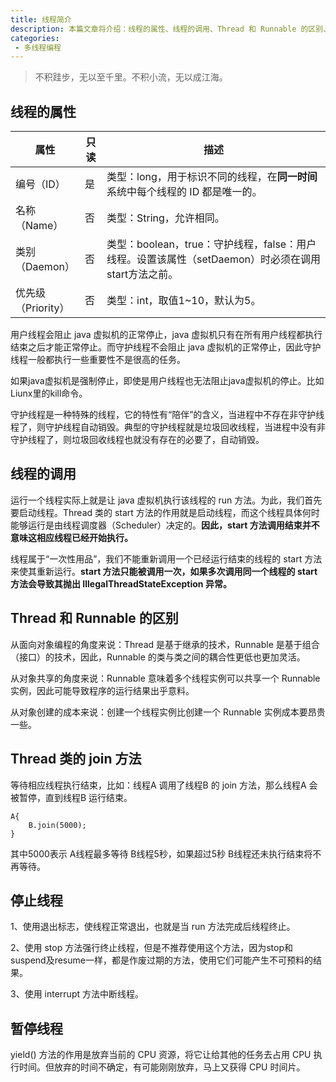 ```yaml
---
title: 线程简介
description: 本篇文章将介绍：线程的属性、线程的调用、Thread 和 Runnable 的区别、Thread 类的 join 方法、停止线程、暂停线程
categories:
 - 多线程编程
---
```


> 不积跬步，无以至千里。不积小流，无以成江海。

## 线程的属性

<style>
table th:first-of-type {
    width: 20%;
}
table th:nth-of-type(2) {
    width: 7%;
}
table th:nth-of-type(3) {
    width: 73%;
}
</style>

属性 | 只读 | 描述
---|---|---
编号（ID） | 是 | 类型：long，用于标识不同的线程，在**同一时间**系统中每个线程的 ID 都是唯一的。
名称（Name） | 否 | 类型：String，允许相同。
类别（Daemon） | 否 | 类型：boolean，true：守护线程，false：用户线程。设置该属性（setDaemon）时必须在调用start方法之前。
优先级（Priority） | 否 | 类型：int，取值1~10，默认为5。

用户线程会阻止 java 虚拟机的正常停止，java 虚拟机只有在所有用户线程都执行结束之后才能正常停止。而守护线程不会阻止 java 虚拟机的正常停止，因此守护线程一般都执行一些重要性不是很高的任务。

如果java虚拟机是强制停止，即使是用户线程也无法阻止java虚拟机的停止。比如Liunx里的kill命令。

守护线程是一种特殊的线程，它的特性有“陪伴”的含义，当进程中不存在非守护线程了，则守护线程自动销毁。典型的守护线程就是垃圾回收线程，当进程中没有非守护线程了，则垃圾回收线程也就没有存在的必要了，自动销毁。

## 线程的调用

运行一个线程实际上就是让 java 虚拟机执行该线程的 run 方法。为此，我们首先要启动线程。Thread 类的 start 方法的作用就是启动线程，而这个线程具体何时能够运行是由线程调度器（Scheduler）决定的。**因此，start 方法调用结束并不意味这相应线程已经开始执行。**

线程属于“一次性用品”，我们不能重新调用一个已经运行结束的线程的 start 方法来使其重新运行。**start 方法只能被调用一次，如果多次调用同一个线程的 start 方法会导致其抛出 IllegalThreadStateException 异常。**

## Thread 和 Runnable 的区别

从面向对象编程的角度来说：Thread 是基于继承的技术，Runnable 是基于组合（接口）的技术，因此，Runnable 的类与类之间的耦合性更低也更加灵活。

从对象共享的角度来说：Runnable 意味着多个线程实例可以共享一个 Runnable 实例，因此可能导致程序的运行结果出乎意料。

从对象创建的成本来说：创建一个线程实例比创建一个 Runnable 实例成本要昂贵一些。

## Thread 类的 join 方法

等待相应线程执行结束，比如：线程A 调用了线程B 的 join 方法，那么线程A 会被暂停，直到线程B 运行结束。

```
A{
    B.join(5000);
}
```
其中5000表示 A线程最多等待 B线程5秒，如果超过5秒 B线程还未执行结束将不再等待。

## 停止线程
1、使用退出标志，使线程正常退出，也就是当 run 方法完成后线程终止。

2、使用 stop 方法强行终止线程，但是不推荐使用这个方法，因为stop和suspend及resume一样，都是作废过期的方法，使用它们可能产生不可预料的结果。

3、使用 interrupt 方法中断线程。

## 暂停线程
yield() 方法的作用是放弃当前的 CPU 资源，将它让给其他的任务去占用 CPU 执行时间。但放弃的时间不确定，有可能刚刚放弃，马上又获得 CPU 时间片。